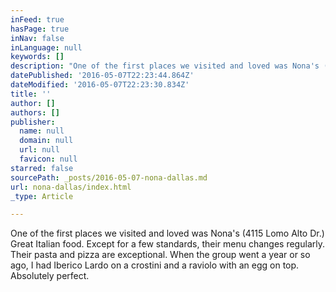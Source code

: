 ```yaml
---
inFeed: true
hasPage: true
inNav: false
inLanguage: null
keywords: []
description: "One of the first places we visited and loved was Nona's (4115 Lomo Alto Dr.) Great Italian food. Except for a few standards, their menu changes regularly. Their pasta and pizza are exceptional. When the group went a year or so ago, I had Iberico Lardo on a crostini and a raviolo with an egg on top. Absolutely perfect."
datePublished: '2016-05-07T22:23:44.864Z'
dateModified: '2016-05-07T22:23:30.834Z'
title: ''
author: []
authors: []
publisher:
  name: null
  domain: null
  url: null
  favicon: null
starred: false
sourcePath: _posts/2016-05-07-nona-dallas.md
url: nona-dallas/index.html
_type: Article

---
```

One of the first places we visited and loved was Nona's (4115 Lomo Alto Dr.) Great Italian food. Except for a few standards, their menu changes regularly. Their pasta and pizza are exceptional. When the group went a year or so ago, I had Iberico Lardo on a crostini and a raviolo with an egg on top. Absolutely perfect.